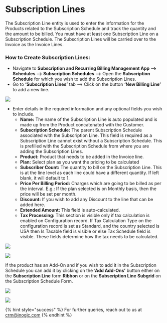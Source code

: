 # Subscription Lines

The Subscription Line entity is used to enter the information for the Products related to the Subscription Schedule and track the quantity and the amount to be billed. You must have at least one Subscription Line on a Subscription Schedule. The Subscription Lines will be carried over to the Invoice as the Invoice Lines.

### How to Create Subscription Lines:

* Navigate to **Subscription and Recurring Billing Management App --> Schedules --> Subscription Schedules -->** Open the **Subscription Schedule** for which you wish to add the Subscription Lines.&#x20;
* Go to **‘Subscription Lines’** tab --> Click on the button **‘New Billing Line’** to add a new line.

![](<../../../.gitbook/assets/Sub Sch\_5.png>)

* Enter details in the required information and any optional fields you wish to include.
  * **Name:** The name of the Subscription Line is auto populated and is made up from the Product concatenated with the Customer.&#x20;
  * **Subscription Schedule:** The parent Subscription Schedule associated with the Subscription Line. This field is required as a Subscription Line cannot exist without a Subscription Schedule. This is prefilled with the Subscription Schedule from where you are adding the Subscription Lines.&#x20;
  * **Product:** Product that needs to be added in the Invoice line.&#x20;
  * **Plan:** Select plan as you want the pricing to be calculated&#x20;
  * **Subscriber Count:** The quantity to bill on the Subscription Line. This is at the line level as each line could have a different quantity. If left blank, it will default to 1.&#x20;
  * **Price Per Billing Period:** Charges which are going to be billed as per the interval. E.g.: If the plan selected is on Monthly basis, then the price will be set per month.&#x20;
  * **Discount:** If you wish to add any Discount to the line that can be added here.&#x20;
  * **Extended Amount:** This field is auto-calculated.&#x20;
  * **Tax Processing:** This section is visible only if tax calculation is enabled on Configuration record. If Tax Calculation Type on the configuration record is set as Standard, and the country selected is USA then Is Taxable field is visible or else Tax Schedule field is visible. These fields determine how the tax needs to be calculated.

![](<../../../.gitbook/assets/Sub Sch\_6.png>)

![](<../../../.gitbook/assets/Sub Sch\_7.png>)

If the product has an Add-On and if you wish to add it in the Subscription Schedule you can add it by clicking on the **‘Add Add-Ons’** button either on the **Subscription Line** form **Ribbon** or on the **Subscription Line** **Subgrid** on the Subscription Schedule Form.

![](<../../../.gitbook/assets/Sub Sch\_8.png>)

![](<../../../.gitbook/assets/Sub Sch\_9.png>)

{% hint style="success" %}
For further queries, reach out to us at [crm@inogic.com](mailto:crm@inogic.com)
{% endhint %}
